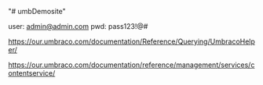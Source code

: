 "# umbDemosite" 

user: admin@admin.com
pwd: pass123!@#

https://our.umbraco.com/documentation/Reference/Querying/UmbracoHelper/

https://our.umbraco.com/documentation/reference/management/services/contentservice/

